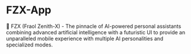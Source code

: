 # FZX-App
🚀 FZX (Fraol Zenith-X) - The pinnacle of AI-powered personal assistants combining advanced artificial intelligence with a futuristic UI to provide an unparalleled mobile experience with multiple AI personalities and specialized modes.
